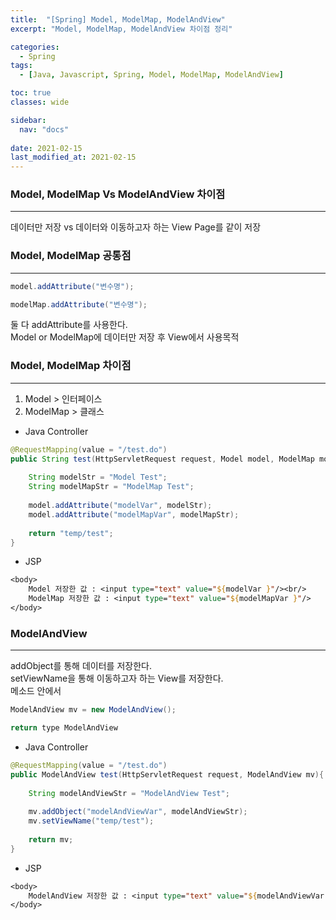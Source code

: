 ```yaml
---
title:  "[Spring] Model, ModelMap, ModelAndView"
excerpt: "Model, ModelMap, ModelAndView 차이점 정리"

categories:
  - Spring
tags:
  - [Java, Javascript, Spring, Model, ModelMap, ModelAndView]

toc: true
classes: wide

sidebar:
  nav: "docs"
 
date: 2021-02-15
last_modified_at: 2021-02-15
---
```


### Model, ModelMap Vs ModelAndView 차이점
---
데이터만 저장 vs 데이터와 이동하고자 하는 View Page를 같이 저장

### Model, ModelMap 공통점
---

```java
model.addAttribute("변수명");

modelMap.addAttribute("변수명");
```

둘 다 addAttribute를 사용한다.<br>
Model or ModelMap에 데이터만 저장 후 View에서 사용목적

### Model, ModelMap 차이점
---
1. Model > 인터페이스
2. ModelMap > 클래스
 

- Java Controller

```java
@RequestMapping(value = "/test.do")
public String test(HttpServletRequest request, Model model, ModelMap modelMap){
        
    String modelStr = "Model Test";
    String modelMapStr = "ModelMap Test";
    
    model.addAttribute("modelVar", modelStr);
    model.addAttribute("modelMapVar", modelMapStr);
        
    return "temp/test";
}
```

- JSP

```jsp
<body>
    Model 저장한 값 : <input type="text" value="${modelVar }"/><br/>
    ModelMap 저장한 값 : <input type="text" value="${modelMapVar }"/>
</body>
```

### ModelAndView
---
addObject를 통해 데이터를 저장한다.<br>
setViewName을 통해 이동하고자 하는 View를 저장한다.<br>
메소드 안에서

```java
ModelAndView mv = new ModelAndView(); 

return type ModelAndView
```

- Java Controller

```java
@RequestMapping(value = "/test.do")
public ModelAndView test(HttpServletRequest request, ModelAndView mv){
        
    String modelAndViewStr = "ModelAndView Test";
    
    mv.addObject("modelAndViewVar", modelAndViewStr);
    mv.setViewName("temp/test");
        
    return mv;
}
```

- JSP

```jsp
<body>
    ModelAndView 저장한 값 : <input type="text" value="${modelAndViewVar }"/><br/>
</body>
```